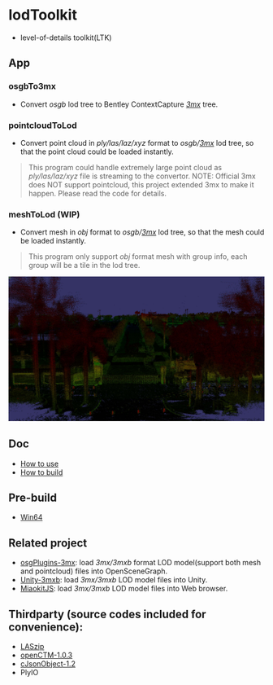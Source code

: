 # lodToolkit
- level-of-details toolkit(LTK)

## App

### osgbTo3mx
- Convert *osgb* lod tree to Bentley ContextCapture *[3mx](https://docs.bentley.com/LiveContent/web/ContextCapture%20Help-v9/en/GUID-CED0ABE6-2EE3-458D-9810-D87EC3C521BD.html)* tree.

### pointcloudToLod
- Convert point cloud in *ply/las/laz/xyz* format to *osgb/[3mx](https://docs.bentley.com/LiveContent/web/ContextCapture%20Help-v9/en/GUID-CED0ABE6-2EE3-458D-9810-D87EC3C521BD.html)* lod tree, so that the point cloud could be loaded instantly.
> This program could handle extremely large point cloud as *ply/las/laz/xyz* file is streaming to the convertor.
> NOTE: Official 3mx does NOT support pointcloud, this project extended 3mx to make it happen. Please read the code for details. 

### meshToLod (WIP)
- Convert mesh in *obj* format to *osgb/[3mx](https://docs.bentley.com/LiveContent/web/ContextCapture%20Help-v9/en/GUID-CED0ABE6-2EE3-458D-9810-D87EC3C521BD.html)* lod tree, so that the mesh could be loaded instantly.
> This program only support *obj* format mesh with group info, each group will be a tile in the lod tree.

![avatar](./doc/pointcloud.jpg)

## Doc
- [How to use](./doc/howToUse.md)
- [How to build](./doc/howToBuild.md)

## Pre-build
- [Win64](https://github.com/ProjSEED/lodToolkit/releases/)

## Related project
- [osgPlugins-3mx](https://github.com/ProjSEED/osgPlugins-3mx): load *3mx/3mxb* format LOD model(support both mesh and pointcloud) files into OpenSceneGraph.
- [Unity-3mxb](https://github.com/ProjSEED/Unity-3mxb): load *3mx/3mxb* LOD model files into Unity.
- [MiaokitJS](https://github.com/YONGTOC/MiaokitJS): load *3mx/3mxb* LOD model files into Web browser.

## Thirdparty (source codes included for convenience):
- [LASzip](https://github.com/LASzip/LASzip)
- [openCTM-1.0.3](http://openctm.sourceforge.net/)
- [cJsonObject-1.2](https://github.com/Bwar/CJsonObject)
- PlyIO


